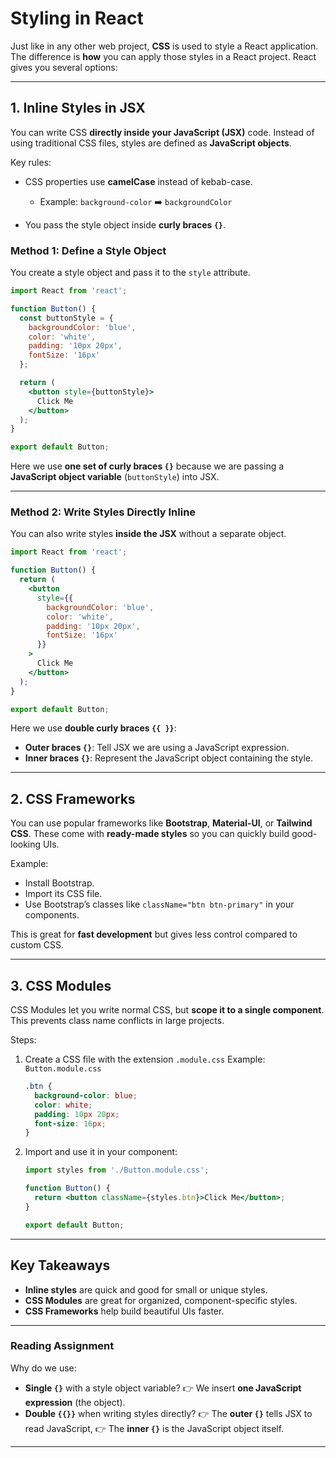 # Styling in React

Just like in any other web project, **CSS** is used to style a React application.
The difference is **how** you can apply those styles in a React project.
React gives you several options:

---

## 1. Inline Styles in JSX

You can write CSS **directly inside your JavaScript (JSX)** code.
Instead of using traditional CSS files, styles are defined as **JavaScript objects**.

Key rules:

* CSS properties use **camelCase** instead of kebab-case.

  * Example: `background-color` ➡️ `backgroundColor`
* You pass the style object inside **curly braces `{}`**.

### Method 1: Define a Style Object

You create a style object and pass it to the `style` attribute.

```jsx
import React from 'react';

function Button() {
  const buttonStyle = {
    backgroundColor: 'blue',
    color: 'white',
    padding: '10px 20px',
    fontSize: '16px'
  };

  return (
    <button style={buttonStyle}>
      Click Me
    </button>
  );
}

export default Button;
```

Here we use **one set of curly braces `{}`** because we are passing a **JavaScript object variable** (`buttonStyle`) into JSX.

---

### Method 2: Write Styles Directly Inline

You can also write styles **inside the JSX** without a separate object.

```jsx
import React from 'react';

function Button() {
  return (
    <button
      style={{
        backgroundColor: 'blue',
        color: 'white',
        padding: '10px 20px',
        fontSize: '16px'
      }}
    >
      Click Me
    </button>
  );
}

export default Button;
```

Here we use **double curly braces `{{ }}`**:

* **Outer braces `{}`**: Tell JSX we are using a JavaScript expression.
* **Inner braces `{}`**: Represent the JavaScript object containing the style.

---

## 2. CSS Frameworks

You can use popular frameworks like **Bootstrap**, **Material-UI**, or **Tailwind CSS**.
These come with **ready-made styles** so you can quickly build good-looking UIs.

Example:

* Install Bootstrap.
* Import its CSS file.
* Use Bootstrap’s classes like `className="btn btn-primary"` in your components.

This is great for **fast development** but gives less control compared to custom CSS.

---

## 3. CSS Modules

CSS Modules let you write normal CSS, but **scope it to a single component**.
This prevents class name conflicts in large projects.

Steps:

1. Create a CSS file with the extension `.module.css`
   Example: `Button.module.css`

   ```css
   .btn {
     background-color: blue;
     color: white;
     padding: 10px 20px;
     font-size: 16px;
   }
   ```
2. Import and use it in your component:

   ```jsx
   import styles from './Button.module.css';

   function Button() {
     return <button className={styles.btn}>Click Me</button>;
   }

   export default Button;
   ```

---

## Key Takeaways

* **Inline styles** are quick and good for small or unique styles.
* **CSS Modules** are great for organized, component-specific styles.
* **CSS Frameworks** help build beautiful UIs faster.

---

### Reading Assignment

Why do we use:

* **Single `{}`** with a style object variable?
  👉 We insert **one JavaScript expression** (the object).
* **Double `{{}}`** when writing styles directly?
  👉 The **outer `{}`** tells JSX to read JavaScript,
  👉 The **inner `{}`** is the JavaScript object itself.

---


